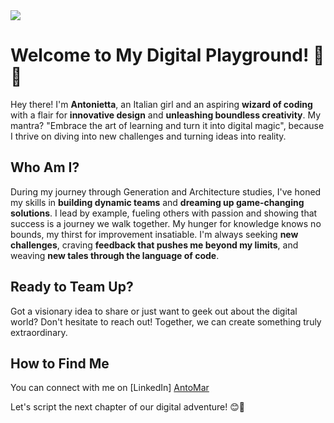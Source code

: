 <img src="https://drive.google.com/uc?id=1JU3B69inEhiYQ-bVAzS6f7zYs61mRr0E">

# Welcome to My Digital Playground! 🎉🚀

Hey there! I'm **Antonietta**, an Italian girl and an aspiring **wizard of coding** with a flair for **innovative design** and **unleashing boundless creativity**. My mantra? "Embrace the art of learning and turn it into digital magic", 
because I thrive on diving into new challenges and turning ideas into reality.

## Who Am I?

During my journey through Generation and Architecture studies, I've honed my skills in **building dynamic teams** and **dreaming up game-changing solutions**. 
I lead by example, fueling others with passion and showing that success is a journey we walk together.
My hunger for knowledge knows no bounds, my thirst for improvement insatiable. I'm always seeking **new challenges**, 
craving **feedback that pushes me beyond my limits**, and weaving **new tales through the language of code**.

## Ready to Team Up?

Got a visionary idea to share or just want to geek out about the digital world? 
Don't hesitate to reach out! Together, we can create something truly extraordinary.

## How to Find Me

You can connect with me on [LinkedIn] <a href="https://www.linkedin.com/in/antonietta-martino/">AntoMar</a>

Let's script the next chapter of our digital adventure! 😊🌟

<!---
antomar93/antomar93 is a ✨ special ✨ repository because its `README.md` (this file) appears on your GitHub profile.
You can click the Preview link to take a look at your changes.
--->
